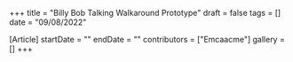 +++
title = "Billy Bob Talking Walkaround Prototype"
draft = false
tags = []
date = "09/08/2022"

[Article]
startDate = ""
endDate = ""
contributors = ["Emcaacme"]
gallery = []
+++
